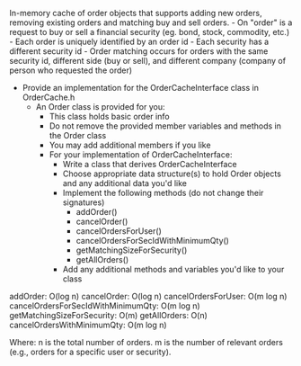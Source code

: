 In-memory cache of order objects that supports 
    adding new orders, removing existing orders and matching buy and sell orders. 
		- On "order" is a request to buy or sell a financial security (eg. bond, stock, 
		  commodity, etc.)
		- Each order is uniquely identified by an order id
		- Each security has a different security id 
		- Order matching occurs for orders with the same security id, different side (buy or sell),
		  and different company (company of person who requested the order)
 
  - Provide an implementation for the OrderCacheInterface class in OrderCache.h 
    - An Order class is provided for you:
       - This class holds basic order info
       - Do not remove the provided member variables and methods in the Order class
       - You may add additional members if you like
       - For your implementation of OrderCacheInterface:
            - Write a class that derives OrderCacheInterface
            - Choose appropriate data structure(s) to hold Order objects and any additional data you'd like            
            - Implement the following methods (do not change their signatures)
                - addOrder()
                - cancelOrder()
                - cancelOrdersForUser()
                - cancelOrdersForSecIdWithMinimumQty()
			    - getMatchingSizeForSecurity()
                - getAllOrders()
            - Add any additional methods and variables you'd like to your class


addOrder:                           O(log n)
cancelOrder:                        O(log n)
cancelOrdersForUser:                O(m log n)
cancelOrdersForSecIdWithMinimumQty: O(m log n)
getMatchingSizeForSecurity:         O(m)
getAllOrders:                       O(n)
cancelOrdersWithMinimumQty:         O(m log n)

Where:
  n is the total number of orders.
  m is the number of relevant orders (e.g., orders for a specific user or security).
